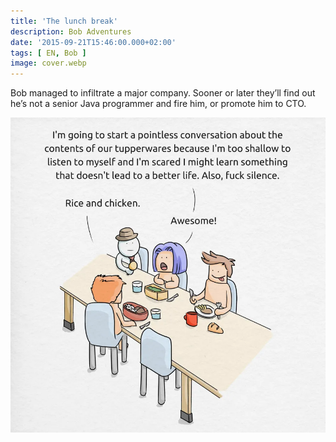 ```yaml
---
title: 'The lunch break'
description: Bob Adventures
date: '2015-09-21T15:46:00.000+02:00'
tags: [ EN, Bob ]
image: cover.webp
---
```


Bob managed to infiltrate a major company. Sooner or later they’ll find out he’s not a senior Java programmer and fire him, or promote him to CTO.

![](bob3_lunch.webp)
